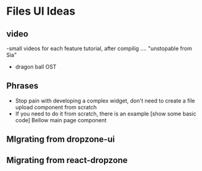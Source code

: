 # Files UI Ideas

## video

-small videos for each feature tutorial, after compilig .... "unstopable from Sia"

- dragon ball OST

## Phrases

- Stop pain with developing a complex widget, don't need to create a file upload component from scratch
- If you need to do it from scratch, there is an example [show some basic code] Bellow main page component



## MIgrating from dropzone-ui

## Migrating from react-dropzone

